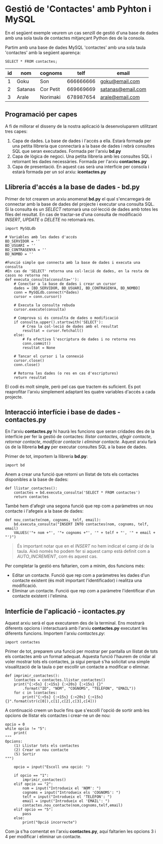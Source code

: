 # Gestió de 'Contactes' amb Pyhton i MySQL
En el següent exemple veurem un cas senzill de gestió d'una base de dades amb una sola taula de contactes mitjançant Python des de la consola.

Partim amb una base de dades MySQL 'contactes' amb una sola taula 'contactes' amb la següent aparença:

`SELECT * FROM contactes;`

|id|nom|cognoms|telf|email|
|--|---|-------|----|-----|
|1|Goku|Son|666666666|goku@email.com|
|2|Satanas|Cor Petit|669669669|satanas@email.com|
|3|Arale|Norimaki|678987654|arale@email.com|

## Programació per capes
A fi de millorar el disseny de la nostra aplicació la desenvoluparem utilitzant tres capes:
1. Capa de dades. La base de dades i l'accés a ella. Estarà formada per una petita llibreria que connectarà a la base de dades i rebrà consultes SQL que seran executades. Formada per l'arxiu **bd.py**
2. Capa de lògica de negoci. Una petita llibreria amb les consultes SQL i retornant les dades necessàries. Formada per l'arxiu **contactes.py**
3. Capa de presentació. En aquest cas serà una interfície per consola i estarà formada per un sol arxiu: **icontactes.py**

## Llibreria d'accés a la base de dades - bd.py
Primer de tot crearem un arxiu anomenat **bd.py** el qual s'encarregarà de connectar amb la base de dades del projecte i executar una consulta SQL. Si la consulta és un *SELECT* retornarà una col·lecció de dades amb totes les files del resultat. En cas de tractar-se d'una consulta de modificació *INSERT*, *UPDATE* o *DELETE* no retornarà res. 
```
import MySQLdb

# Variables amb les dades d'accés
BD_SERVIDOR = ''
BD_USUARI = ''
BD_CONTRASENYA = ''
BD_NOMBD = ''

#Funció simple que connecta amb la base de dades i executa una consulta
#En cas de 'SELECT' retorna una col·leció de dades, en la resta de casos no retorna res
def executa_consulta(consulta=''):
    # Conectar a la base de dades i crear un cursor
    dades = [BD_SERVIDOR, BD_USUARI, BD_CONTRASENYA, BD_NOMBD]
    conn = MySQLdb.connect(*dades)
    cursor = conn.cursor()

    # Executa la consulta rebuda
    cursor.execute(consulta)

    # Comprova si és consulta de dades o modificació
    if consulta.upper().startswith('SELECT'):
        # Crea la col·leció de dades amb el resultat
        resultat = cursor.fetchall()
    else:
        # Fa efectiva l'escriptura de dades i no retorna res
        conn.commit()
        resultat = None

    # Tancar el cursor i la connexió
    cursor.close()
    conn.close()

    # Retorna les dades (o res en cas d'escriptures)
    return resultat
```
El codi és molt simple, però pel cas que tractem és suficient. Es pot reaprofitar l'arxiu simplement adaptant les quatre variables d'accés a cada projecte.

## Interacció interfície i base de dades - contactes.py
En l'arxiu **contactes.py** hi haurà les funcions que seran cridades des de la interfície per fer la gestió de contactes: *llistar contactes*, *afegir contacte*, *retornar contacte*, *modificar contacte* i *eliminar contacte*. Aquest arxiu farà ús de la llibreria **bd.py** per executar consultes SQL a la base de dades.

Primer de tot, importem la llibreria **bd.py**:

`import bd`

Anem a crear una funció que retorni un llistat de tots els contactes disponibles a la base de dades:
```
def llistar_contactes():
    contactes = bd.executa_consulta('SELECT * FROM contactes')
    return contactes
```
També hem d'afegir una segona funció que rep com a paràmetres un nou contacte i l'afegeix a la base de dades:
```
def nou_contacte(nom, cognoms, telf, email):
    bd.executa_consulta("INSERT INTO contactes(nom, cognoms, telf, email) 
    VALUES('"+ nom +"', '"+ cognoms +"', '" + telf + "', '" + email + "')")
```
> És important notar que en el *INSERT* no hem indicat el camp *id* de la taula. Això només ho podem fer si aquest camp està definit com a *AUTO_INCREMENT*, com és aquest cas.

Per completar la gestió ens faltarien, com a mínim, dos funcions més:
* Editar un contacte. Funció que rep com a paràmetres les dades d'un contacte existent (és molt important l'identificador) i realitza una modificació.
* Eliminar un contacte. Funció que rep com a paràmetre l'identificar d'un contacte existent i l'elimina.

## Interfície de l'aplicació - icontactes.py
Aquest arxiu serà el que executarem des de la terminal. Ens mostrarà diferents opcions i interactuarà amb l'arxiu **contactes.py** executant les diferents funcions.
Importem l'arxiu *contactes.py*:

`import contactes`

Primer de tot, preparem una funció per mostrar per pantalla un llistat de tots els contactes amb un format adequat. Aquesta funció l'haurem de cridar al voler mostrar tots els contactes, ja sigui perquè s'ha solicitat una simple visualització de la taula o per escollir un contacte a modificar o eliminar.
```
def imprimir_contactes():
    lcontactes = contactes.llistar_contactes()
    print("{:<5s} {:<15s} {:<20s} {:<15s} {}"
        .format("ID", "NOM", "COGNOMS", "TELÈFON", "EMAIL"))
    for c in lcontactes:
        print("{:<5s} {:<15s} {:<20s} {:<15s} {}".format(str(c[0]),c[1],c[2],c[3],c[4]))

```
A continuació creem un bucle fins que s'escolli l'opció de sortir amb les opcions de llistar els contactes i crear-ne un de nou:
```
opcio = 0
while opcio != "5":
    print(
"""
Opcions:
    (1) Llistar tots els contactes
    (2) Crear un nou contacte
    (5) Sortir
""")

    opcio = input("Escoll una opció: ")

    if opcio == "1":
        imprimir_contactes()
    elif opcio == "2":
        nom = input("Introdueix el 'NOM': ")
        cognoms = input("Introdueix els 'COGNOMS': ")
        telf = input("Introdueix el 'TELÈFON': ")
        email = input("Introdueix el 'EMAIL': ")
        contactes.nou_contacte(nom,cognoms,telf,email)
    elif opcio == "5":
        pass
    else:
        print("Opció incorrecte")

```
Com ja s'ha comentat en l'arxiu **contactes.py**, aquí faltarien les opcions 3 i 4 per modificar i eliminar un contacte.
